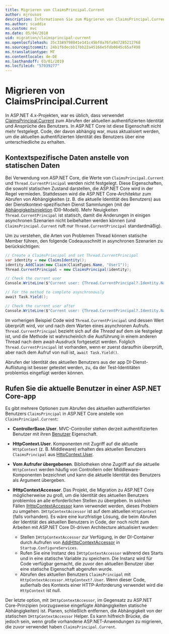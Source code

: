 ```yaml
---
title: Migrieren von ClaimsPrincipal.Current
author: mjrousos
description: Informationen Sie zum Migrieren von ClaimsPrincipal.Current zum Abrufen des aktuellen authentifizierten Benutzers Identität und Ansprüche in ASP.NET Core.
ms.author: scaddie
ms.custom: mvc
ms.date: 05/04/2018
uid: migration/claimsprincipal-current
ms.openlocfilehash: 35c3389798041e141c45bf0a76fa9d7285212768
ms.sourcegitcommit: 24b1f6decbb17bb22a45166e5fdb0845c65af498
ms.translationtype: MT
ms.contentlocale: de-DE
ms.lasthandoff: 03/01/2019
ms.locfileid: "57039277"
---
```

# <a name="migrate-from-claimsprincipalcurrent"></a>Migrieren von ClaimsPrincipal.Current

In ASP.NET 4.x-Projekten, war es üblich, dass verwendet [ClaimsPrincipal.Current](/dotnet/api/system.security.claims.claimsprincipal.current) zum Abrufen der aktuellen authentifizierten Identität und Ansprüche des Benutzers. In ASP.NET Core ist diese Eigenschaft nicht mehr festgelegt. Code, der davon abhängig war, muss aktualisiert werden, um die aktuellen authentifizierten Identität des Benutzers über eine unterschiedliche zu erhalten.

## <a name="context-specific-data-instead-of-static-data"></a>Kontextspezifische Daten anstelle von statischen Daten

Bei Verwendung von ASP.NET Core, die Werte von `ClaimsPrincipal.Current` und `Thread.CurrentPrincipal` werden nicht festgelegt. Diese Eigenschaften, die sowohl statischen Zustand darstellen, die ASP.NET Core wird in der Regel vermieden. Stattdessen wird die ASP.NET Core-Architektur zum Abrufen von Abhängigkeiten (z. B. die aktuelle Identität des Benutzers) aus der Dienstkontext-spezifischen Dienst Sammlungen (mit der [Abhängigkeitsinjektion](xref:fundamentals/dependency-injection) (DI)-Modell). Mehr Neuigkeiten `Thread.CurrentPrincipal` ist statisch, damit die Änderungen in einigen asynchronen Szenarien nicht beibehalten werden können (und `ClaimsPrincipal.Current` ruft nur `Thread.CurrentPrincipal` standardmäßig).

Um zu verstehen, die Arten von Problemen Thread können statische Member führen, den folgende Codeausschnitt in asynchronen Szenarien zu berücksichtigen:

```csharp
// Create a ClaimsPrincipal and set Thread.CurrentPrincipal
var identity = new ClaimsIdentity();
identity.AddClaim(new Claim(ClaimTypes.Name, "User1"));
Thread.CurrentPrincipal = new ClaimsPrincipal(identity);

// Check the current user
Console.WriteLine($"Current user: {Thread.CurrentPrincipal?.Identity.Name}");

// For the method to complete asynchronously
await Task.Yield();

// Check the current user after
Console.WriteLine($"Current user: {Thread.CurrentPrincipal?.Identity.Name}");
```

Im vorherigen Beispiel Code wird `Thread.CurrentPrincipal` und dessen Wert überprüft wird, vor und nach dem Warten eines asynchronen Aufrufs. `Thread.CurrentPrincipal` bezieht sich auf die *Thread* auf dem sie festgelegt ist, und die Methode ist wahrscheinlich die Ausführung in einem anderen Thread nach dem await-Ausdruck fortgesetzt werden. Folglich `Thread.CurrentPrincipal` ist vorhanden, wenn er zuerst daraufhin überprüft, aber nach dem Aufruf von null ist, `await Task.Yield()`.

Abrufen der Identität des aktuellen Benutzers aus der app DI-Dienst-Auflistung ist besser getestet werden, zu, da der Test-Identitäten problemlos eingefügt werden können.

## <a name="retrieve-the-current-user-in-an-aspnet-core-app"></a>Rufen Sie die aktuelle Benutzer in einer ASP.NET Core-app

Es gibt mehrere Optionen zum Abrufen des aktuellen authentifizierten Benutzers `ClaimsPrincipal` in ASP.NET Core anstelle von `ClaimsPrincipal.Current`:

* **ControllerBase.User**. MVC-Controller stehen derzeit authentifizierten Benutzer mit ihren [Benutzer](/dotnet/api/microsoft.aspnetcore.mvc.controllerbase.user) Eigenschaft.
* **HttpContext.User**. Komponenten mit Zugriff auf die aktuelle `HttpContext` (z. B. Middleware) erhalten des aktuellen Benutzers `ClaimsPrincipal` aus [HttpContext.User](/dotnet/api/microsoft.aspnetcore.http.httpcontext.user).
* **Vom Aufrufer übergebenen**. Bibliotheken ohne Zugriff auf die aktuelle `HttpContext` werden häufig von Controllern oder Middleware-Komponenten bezeichnet und kann die aktuelle Identität des Benutzers als Argument übergeben.
* **IHttpContextAccessor**. Das Projekt, die Migration zu ASP.NET Core möglicherweise zu groß, um die Identität des aktuellen Benutzers problemlos an alle erforderlichen Stellen zu übergeben. In solchen Fällen [IHttpContextAccessor](/dotnet/api/microsoft.aspnetcore.http.ihttpcontextaccessor) kann verwendet werden, dieses Problem zu umgehen. `IHttpContextAccessor` ist auf dem aktuellen `HttpContext` (falls vorhanden). Es wäre eine kurzfristige Lösung, die beim Abrufen der Identität des aktuellen Benutzers in Code, der noch nicht zum Arbeiten mit ASP.NET Core DI-driven Architecture aktualisiert wurden:

  * Stellen `IHttpContextAccessor` zur Verfügung, in der DI-Container durch Aufrufen von [AddHttpContextAccessor](https://github.com/aspnet/Hosting/issues/793) in `Startup.ConfigureServices`.
  * Rufen Sie eine Instanz des `IHttpContextAccessor` während des Starts und in eine statische Variable zu speichern. Die Instanz wird für Code verfügbar gemacht, die zuvor den aktuellen Benutzer über eine statische Eigenschaft abgerufen wurde.
  * Abrufen des aktuellen Benutzers `ClaimsPrincipal` mit `HttpContextAccessor.HttpContext?.User`. Wenn dieser Code, außerhalb des Kontexts einer HTTP-Anforderung verwendet wird die `HttpContext` ist null.

Der letzte option, mit `IHttpContextAccessor`, im Gegensatz zu ASP.NET Core-Prinzipien (vorzugsweise eingefügte Abhängigkeiten statische Abhängigkeiten) ist. Planen, schließlich entfernen, die Abhängigkeit von der statischen `IHttpContextAccessor` Helper. Es kann hilfreich Brücke, die jedoch sein, wenn große vorhandene ASP.NET-Anwendungen zu migrieren, die zuvor verwendet haben `ClaimsPrincipal.Current`.
